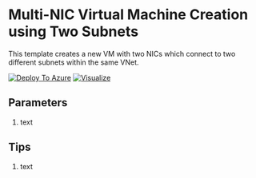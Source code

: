 # Multi-NIC Virtual Machine Creation using Two Subnets
This template creates a new VM with two NICs which connect to two different subnets within the same VNet.

[![Deploy To Azure](https://raw.githubusercontent.com/icebrian/azure-mbcp-ss-template/master/deploytoazure.svg?token=AACPXX7ARO4BQ5TQCZJACLS7LDT7U)](https://portal.azure.com/#create/Microsoft.Template/uri/https%3A%2F%2Fraw.githubusercontent.com%2Ficebrian%2Fazure-mbcp-ss-template%2Fmaster%2Ftemplate1%2Fazuredeploy.json%3Ftoken%3DAACPXX2GYPZIT7NGMWCIO227LDUEM)
[![Visualize](https://raw.githubusercontent.com/icebrian/azure-mbcp-ss-template/master/visualizebutton.svg?token=AACPXXYEALH2BIU2GYEPV4K7LDUA4)](http://armviz.io/#/?load=https%3A%2F%2Fraw.githubusercontent.com%2Ficebrian%2Fazure-mbcp-ss-template%2Fmaster%2Ftemplate1%2Fazuredeploy.json%3Ftoken%3DAACPXX2GYPZIT7NGMWCIO227LDUEM)

## Parameters

1. text

## Tips

1. text
